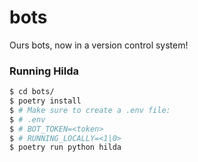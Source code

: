 # bots
Ours bots, now in a version control system!

### Running Hilda
```sh
$ cd bots/
$ poetry install
$ # Make sure to create a .env file:
$ # .env
$ # BOT_TOKEN=<token>
$ # RUNNING_LOCALLY=<1|0>
$ poetry run python hilda
```

